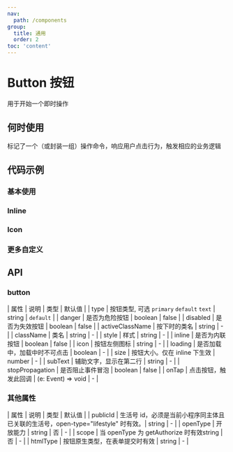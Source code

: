 ```yaml
---
nav:
  path: /components
group:
  title: 通用
  order: 2
toc: 'content'
---
```

# Button 按钮
用于开始一个即时操作

## 何时使用
标记了一个（或封装一组）操作命令，响应用户点击行为，触发相应的业务逻辑
## 代码示例
### 基本使用
<code src='pages/Button/index'></code>

### Inline
<code src='pages/ButtonInline/index'></code>

### Icon
<code src='pages/ButtonIcon/index'></code>

### 更多自定义
<code src='pages/ButtonCustom/index'></code>

## API

### button
| 属性 | 说明 | 类型 | 默认值 |
| type | 按钮类型, 可选 `primary` `default` `text`  | string | `default` |
| danger | 是否为危险按钮 | boolean | false |
| disabled | 是否为失效按钮 | boolean | false |
| activeClassName | 按下时的类名 | string | - |
| className | 类名 | string | - |
| style | 样式 | string | - |
| inline | 是否为内联按钮  | boolean | false |
| icon | 按钮左侧图标 | string | - |
| loading | 是否加载中，加载中时不可点击 | boolean | - |
| size | 按钮大小。仅在 inline 下生效  | number | - |
| subText | 辅助文字，显示在第二行 | string | - |
| stopPropagation | 是否阻止事件冒泡 | boolean | false |
| onTap | 点击按钮，触发此回调 | (e: Event) => void  | - |

### 其他属性
| 属性 | 说明 | 类型 | 默认值 |
| publicId | 生活号 id，必须是当前小程序同主体且已关联的生活号，open-type="lifestyle" 时有效。| string | - |
| openType | 开放能力 | string | 否 | - |
| scope | 当 openType 为 getAuthorize 时有效string | 否 | - |
| htmlType | 按钮原生类型，在表单提交时有效 | string | - |

